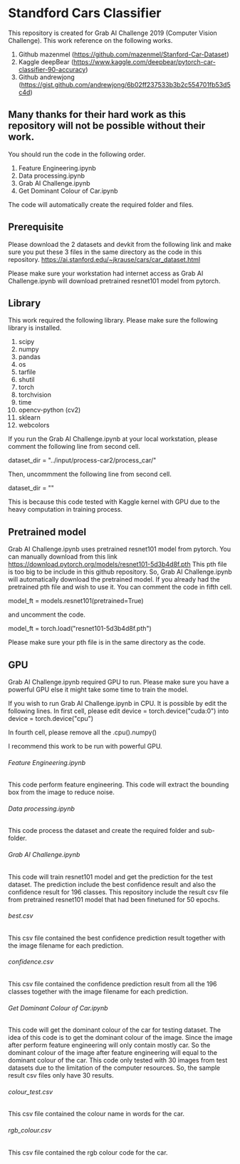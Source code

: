 # Standford Cars Classifier

This repository is created for Grab AI Challenge 2019 (Computer Vision Challenge).
This work reference on the following works.
1. Github mazenmel (https://github.com/mazenmel/Stanford-Car-Dataset)
2. Kaggle deepBear (https://www.kaggle.com/deepbear/pytorch-car-classifier-90-accuracy)
3. Github andrewjong (https://gist.github.com/andrewjong/6b02ff237533b3b2c554701fb53d5c4d)

## Many thanks for their hard work as this repository will not be possible without their work.

You should run the code in the following order.

1. Feature Engineering.ipynb
2. Data processing.ipynb
3. Grab AI Challenge.ipynb
4. Get Dominant Colour of Car.ipynb

The code will automatically create the required folder and files.



## Prerequisite

Please download the 2 datasets and devkit from the following link and make sure you put these 3 files in the same directory as the code in this repository.
https://ai.stanford.edu/~jkrause/cars/car_dataset.html

Please make sure your workstation had internet access as Grab AI Challenge.ipynb will download pretrained resnet101 model from pytorch.



## Library

This work required the following library.
Please make sure the following library is installed.

1. scipy
2. numpy
3. pandas
4. os
5. tarfile
6. shutil
7. torch
8. torchvision
9. time
10. opencv-python (cv2)
11. sklearn
12. webcolors

If you run the Grab AI Challenge.ipynb at your local workstation, please comment the following line from second cell.

dataset_dir = "../input/process-car2/process_car/"

Then, uncommment the following line from second cell.

dataset_dir = ""

This is because this code tested with Kaggle kernel with GPU due to the heavy computation in training process.



## Pretrained model

Grab AI Challenge.ipynb uses pretrained resnet101 model from pytorch.
You can manually download from this link https://download.pytorch.org/models/resnet101-5d3b4d8f.pth
This pth file is too big to be include in this github repository.
So, Grab AI Challenge.ipynb will automatically download the pretrained model.
If you already had the pretrained pth file and wish to use it.
You can comment the code in fifth cell.

model_ft = models.resnet101(pretrained=True)

and uncomment the code.

model_ft = torch.load("resnet101-5d3b4d8f.pth")

Please make sure your pth file is in the same directory as the code.



## GPU

Grab AI Challenge.ipynb required GPU to run.
Please make sure you have a powerful GPU else it might take some time to train the model.

If you wish to run Grab AI Challenge.ipynb in CPU.
It is possible by edit the following lines.
In first cell, please edit device = torch.device("cuda:0") into device = torch.device("cpu")

In fourth cell, please remove all the .cpu().numpy()

I recommend this work to be run with powerful GPU.


###### Feature Engineering.ipynb

This code perform feature engineering.
This code will extract the bounding box from the image to reduce noise.

###### Data processing.ipynb

This code process the dataset and create the required folder and sub-folder.


###### Grab AI Challenge.ipynb

This code will train resnet101 model and get the prediction for the test dataset.
The prediction include the best confidence result and also the confidence result for 196 classes.
This repository include the result csv file from pretrained resnet101 model that had been finetuned for 50 epochs.

###### best.csv

This csv file contained the best confidence prediction result together with the image filename for each prediction.

###### confidence.csv

This csv file contained the confidence prediction result from all the 196 classes together with the image filename for each prediction.


###### Get Dominant Colour of Car.ipynb

This code will get the dominant colour of the car for testing dataset.
The idea of this code is to get the dominant colour of the image.
Since the image after perform feature engineering will only contain mostly car.
So the dominant colour of the image after feature engineering will equal to the dominant colour of the car.
This code only tested with 30 images from test datasets due to the limitation of the computer resources.
So, the sample result csv files only have 30 results.

###### colour_test.csv

This csv file contained the colour name in words for the car.

###### rgb_colour.csv

This csv file contained the rgb colour code for the car.
